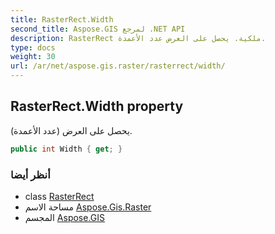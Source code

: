 ```yaml
---
title: RasterRect.Width
second_title: Aspose.GIS لمرجع .NET API
description: RasterRect ملكية. يحصل على العرض عدد الأعمدة.
type: docs
weight: 30
url: /ar/net/aspose.gis.raster/rasterrect/width/
---
```

## RasterRect.Width property

يحصل على العرض (عدد الأعمدة).

```csharp
public int Width { get; }
```

### أنظر أيضا

* class [RasterRect](../)
* مساحة الاسم [Aspose.Gis.Raster](../../rasterrect/)
* المجسم [Aspose.GIS](../../../)


